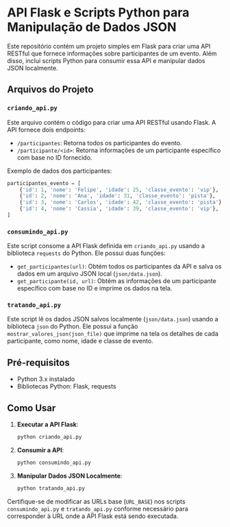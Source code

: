 # API Flask e Scripts Python para Manipulação de Dados JSON

Este repositório contém um projeto simples em Flask para criar uma API RESTful que fornece informações sobre participantes de um evento. Além disso, inclui scripts Python para consumir essa API e manipular dados JSON localmente.

## Arquivos do Projeto

### `criando_api.py`

Este arquivo contém o código para criar uma API RESTful usando Flask. A API fornece dois endpoints:

- `/participantes`: Retorna todos os participantes do evento.
- `/participante/<id>`: Retorna informações de um participante específico com base no ID fornecido.

Exemplo de dados dos participantes:

```python
participantes_evento = [
    {'id': 1, 'nome': 'Felipe', 'idade': 25, 'classe_evento': 'vip'},
    {'id': 2, 'nome': 'Ana', 'idade': 31, 'classe_evento': 'pista'},
    {'id': 3, 'nome': 'Carlos', 'idade': 42, 'classe_evento': 'pista'},
    {'id': 4, 'nome': 'Cassia', 'idade': 39, 'classe_evento': 'vip'},
]
```

### `consumindo_api.py`

Este script consome a API Flask definida em `criando_api.py` usando a biblioteca `requests` do Python. Ele possui duas funções:

- `get_participantes(url)`: Obtém todos os participantes da API e salva os dados em um arquivo JSON local (`json/data.json`).
- `get_participante(id, url)`: Obtém as informações de um participante específico com base no ID e imprime os dados na tela.

### `tratando_api.py`

Este script lê os dados JSON salvos localmente (`json/data.json`) usando a biblioteca `json` do Python. Ele possui a função `mostrar_valores_json(json_file)` que imprime na tela os detalhes de cada participante, como nome, idade e classe de evento.

## Pré-requisitos

- Python 3.x instalado
- Bibliotecas Python: Flask, requests

## Como Usar

1. **Executar a API Flask**:
   ```bash
   python criando_api.py
   ```

2. **Consumir a API**:
   ```bash
   python consumindo_api.py
   ```

3. **Manipular Dados JSON Localmente**:
   ```bash
   python tratando_api.py
   ```

Certifique-se de modificar as URLs base (`URL_BASE`) nos scripts `consumindo_api.py` e `tratando_api.py` conforme necessário para corresponder à URL onde a API Flask está sendo executada.

